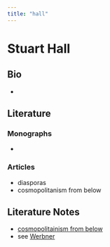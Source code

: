 ```yaml
---
title: "hall"
---
```


# Stuart Hall

## Bio
- 

## Literature
### Monographs 
- 

### Articles 
- diasporas
- cosmopolitanism from below

## Literature Notes
- [cosmopolitainism from below](008.Theories%20and%20Concepts/cosmopolitainism%20from%20below.md)
- see [Werbner](005.Authors/Werbner.md)